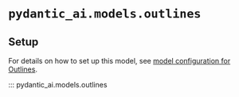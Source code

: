 # `pydantic_ai.models.outlines`

## Setup

For details on how to set up this model, see [model configuration for Outlines](../../models/outlines.md).

::: pydantic_ai.models.outlines
